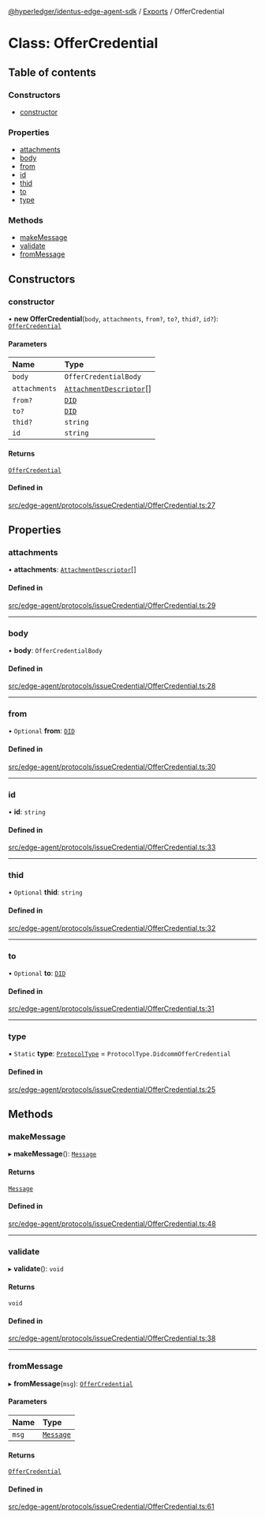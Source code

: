 [@hyperledger/identus-edge-agent-sdk](../README.md) / [Exports](../modules.md) / OfferCredential

# Class: OfferCredential

## Table of contents

### Constructors

- [constructor](OfferCredential.md#constructor)

### Properties

- [attachments](OfferCredential.md#attachments)
- [body](OfferCredential.md#body)
- [from](OfferCredential.md#from)
- [id](OfferCredential.md#id)
- [thid](OfferCredential.md#thid)
- [to](OfferCredential.md#to)
- [type](OfferCredential.md#type)

### Methods

- [makeMessage](OfferCredential.md#makemessage)
- [validate](OfferCredential.md#validate)
- [fromMessage](OfferCredential.md#frommessage)

## Constructors

### constructor

• **new OfferCredential**(`body`, `attachments`, `from?`, `to?`, `thid?`, `id?`): [`OfferCredential`](OfferCredential.md)

#### Parameters

| Name | Type |
| :------ | :------ |
| `body` | `OfferCredentialBody` |
| `attachments` | [`AttachmentDescriptor`](Domain.AttachmentDescriptor.md)[] |
| `from?` | [`DID`](Domain.DID.md) |
| `to?` | [`DID`](Domain.DID.md) |
| `thid?` | `string` |
| `id` | `string` |

#### Returns

[`OfferCredential`](OfferCredential.md)

#### Defined in

[src/edge-agent/protocols/issueCredential/OfferCredential.ts:27](https://github.com/hyperledger-identus/sdk-ts/blob/bc699428ddd8313d8025ef810d8e7784a65f26cc/src/edge-agent/protocols/issueCredential/OfferCredential.ts#L27)

## Properties

### attachments

• **attachments**: [`AttachmentDescriptor`](Domain.AttachmentDescriptor.md)[]

#### Defined in

[src/edge-agent/protocols/issueCredential/OfferCredential.ts:29](https://github.com/hyperledger-identus/sdk-ts/blob/bc699428ddd8313d8025ef810d8e7784a65f26cc/src/edge-agent/protocols/issueCredential/OfferCredential.ts#L29)

___

### body

• **body**: `OfferCredentialBody`

#### Defined in

[src/edge-agent/protocols/issueCredential/OfferCredential.ts:28](https://github.com/hyperledger-identus/sdk-ts/blob/bc699428ddd8313d8025ef810d8e7784a65f26cc/src/edge-agent/protocols/issueCredential/OfferCredential.ts#L28)

___

### from

• `Optional` **from**: [`DID`](Domain.DID.md)

#### Defined in

[src/edge-agent/protocols/issueCredential/OfferCredential.ts:30](https://github.com/hyperledger-identus/sdk-ts/blob/bc699428ddd8313d8025ef810d8e7784a65f26cc/src/edge-agent/protocols/issueCredential/OfferCredential.ts#L30)

___

### id

• **id**: `string`

#### Defined in

[src/edge-agent/protocols/issueCredential/OfferCredential.ts:33](https://github.com/hyperledger-identus/sdk-ts/blob/bc699428ddd8313d8025ef810d8e7784a65f26cc/src/edge-agent/protocols/issueCredential/OfferCredential.ts#L33)

___

### thid

• `Optional` **thid**: `string`

#### Defined in

[src/edge-agent/protocols/issueCredential/OfferCredential.ts:32](https://github.com/hyperledger-identus/sdk-ts/blob/bc699428ddd8313d8025ef810d8e7784a65f26cc/src/edge-agent/protocols/issueCredential/OfferCredential.ts#L32)

___

### to

• `Optional` **to**: [`DID`](Domain.DID.md)

#### Defined in

[src/edge-agent/protocols/issueCredential/OfferCredential.ts:31](https://github.com/hyperledger-identus/sdk-ts/blob/bc699428ddd8313d8025ef810d8e7784a65f26cc/src/edge-agent/protocols/issueCredential/OfferCredential.ts#L31)

___

### type

▪ `Static` **type**: [`ProtocolType`](../enums/ProtocolType.md) = `ProtocolType.DidcommOfferCredential`

#### Defined in

[src/edge-agent/protocols/issueCredential/OfferCredential.ts:25](https://github.com/hyperledger-identus/sdk-ts/blob/bc699428ddd8313d8025ef810d8e7784a65f26cc/src/edge-agent/protocols/issueCredential/OfferCredential.ts#L25)

## Methods

### makeMessage

▸ **makeMessage**(): [`Message`](Domain.Message-1.md)

#### Returns

[`Message`](Domain.Message-1.md)

#### Defined in

[src/edge-agent/protocols/issueCredential/OfferCredential.ts:48](https://github.com/hyperledger-identus/sdk-ts/blob/bc699428ddd8313d8025ef810d8e7784a65f26cc/src/edge-agent/protocols/issueCredential/OfferCredential.ts#L48)

___

### validate

▸ **validate**(): `void`

#### Returns

`void`

#### Defined in

[src/edge-agent/protocols/issueCredential/OfferCredential.ts:38](https://github.com/hyperledger-identus/sdk-ts/blob/bc699428ddd8313d8025ef810d8e7784a65f26cc/src/edge-agent/protocols/issueCredential/OfferCredential.ts#L38)

___

### fromMessage

▸ **fromMessage**(`msg`): [`OfferCredential`](OfferCredential.md)

#### Parameters

| Name | Type |
| :------ | :------ |
| `msg` | [`Message`](Domain.Message-1.md) |

#### Returns

[`OfferCredential`](OfferCredential.md)

#### Defined in

[src/edge-agent/protocols/issueCredential/OfferCredential.ts:61](https://github.com/hyperledger-identus/sdk-ts/blob/bc699428ddd8313d8025ef810d8e7784a65f26cc/src/edge-agent/protocols/issueCredential/OfferCredential.ts#L61)
